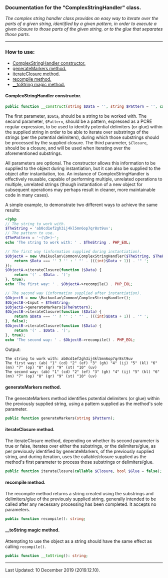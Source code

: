 ### Documentation for the "ComplexStringHandler" class.

*The complex string handler class provides an easy way to iterate over the parts of a given string, identified by a given pattern, in order to execute a given closure to those parts of the given string, or to the glue that separates those parts.*

---


### How to use:

- [ComplexStringHandler constructor.](#complexstringhandler-constructor)
- [generateMarkers method.](#generatemarkers-method)
- [iterateClosure method.](#iterateclosure-method)
- [recompile method.](#recompile-method)
- [__toString magic method.](#__tostring-magic-method)

#### ComplexStringHandler constructor.

```PHP
public function __construct(string $Data = '', string $Pattern = '', callable $Closure = null);
```

The first parameter, `$Data`, should be a string to be worked with. The second parameter, `$Pattern`, should be a pattern, expressed as a PCRE regular expression, to be used to identify potential delimiters (or glue) within the supplied string in order to be able to iterate over substrings of the strings (per the potential delimiters), during which those substrings should be processed by the supplied closure. The third parameter, `$Closure`, should be a closure, and will be used when iterating over the aforementioned substrings.

All parameters are optional. The constructor allows this information to be supplied to the object during instantiation, but it can also be supplied to the object after instantiation, too. An instance of ComplexStringHandler is effectively reusable, capable of performing multiple, unrelated operations to multiple, unrelated strings (though instantiation of a new object for subsequent operations may perhaps result in cleaner, more maintainable code in many cases).

A simple example, to demonstrate two different ways to achieve the same results:

```PHP
<?php
// The string to work with.
$TheString = 'ab0cd1ef2gh3ij4kl5mn6op7qr8st9uv';
// The pattern to use.
$ThePattern = '~(\D+)~';
echo 'The string to work with: ' . $TheString . PHP_EOL;

// The first way (information supplied during instantiation).
$ObjectA = new \Maikuolan\Common\ComplexStringHandler($TheString, $ThePattern, function ($Data) {
    return $Data === '' ? '' : ' "' . (((int)$Data + 1)) . '" ';
});
$ObjectA->iterateClosure(function ($Data) {
    return '(' . $Data . ')';
}, true);
echo 'The first way: ' . $ObjectA->recompile() . PHP_EOL;

// The second way (information supplied after instantiation).
$ObjectB = new \Maikuolan\Common\ComplexStringHandler();
$ObjectB->Input = $TheString;
$ObjectB->generateMarkers($ThePattern);
$ObjectB->iterateClosure(function ($Data) {
    return $Data === '' ? '' : ' "' . (((int)$Data + 1)) . '" ';
}, false);
$ObjectB->iterateClosure(function ($Data) {
    return '(' . $Data . ')';
}, true);
echo 'The second way: ' . $ObjectB->recompile() . PHP_EOL;
```

Output:

```
The string to work with: ab0cd1ef2gh3ij4kl5mn6op7qr8st9uv
The first way: (ab) "1" (cd) "2" (ef) "3" (gh) "4" (ij) "5" (kl) "6" (mn) "7" (op) "8" (qr) "9" (st) "10" (uv)
The second way: (ab) "1" (cd) "2" (ef) "3" (gh) "4" (ij) "5" (kl) "6" (mn) "7" (op) "8" (qr) "9" (st) "10" (uv)
```

#### generateMarkers method.

The generateMarkers method identifies potential delimiters (or glue) within the previously supplied string, using a pattern supplied as the method's sole parameter.

```PHP
public function generateMarkers(string $Pattern);
```

#### iterateClosure method.

The iterateClosure method, depending on whether its second parameter is true or false, iterates over either the substrings, or the delimiters/glue, as per previously identified by generateMarkers, of the previously supplied string, and during iteration, uses the callable/closure supplied as the method's first parameter to process those substrings or delimiters/glue.

```PHP
public function iterateClosure(callable $Closure, bool $Glue = false);
```

#### recompile method.

The recompile method returns a string created using the substrings and delimiters/glue of the previously supplied string, generally intended to be called after any necessary processing has been completed. It accepts no parameters.

```PHP
public function recompile(): string;
```

#### __toString magic method.

Attempting to use the object as a string should have the same effect as calling `recompile()`.

```PHP
public function __toString(): string;
```

---


Last Updated: 10 December 2019 (2019.12.10).
